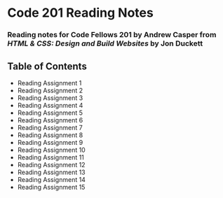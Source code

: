 # **Code 201 Reading Notes**
### Reading notes for Code Fellows 201 by Andrew Casper from *HTML & CSS: Design and Build Websites* by Jon Duckett
## Table of Contents
- Reading Assignment 1
- Reading Assignment 2
- Reading Assignment 3
- Reading Assignment 4
- Reading Assignment 5
- Reading Assignment 6
- Reading Assignment 7
- Reading Assignment 8
- Reading Assignment 9
- Reading Assignment 10
- Reading Assignment 11
- Reading Assignment 12
- Reading Assignment 13
- Reading Assignment 14
- Reading Assignment 15

